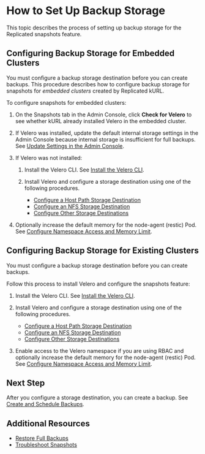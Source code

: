 # How to Set Up Backup Storage

This topic describes the process of setting up backup storage for the Replicated snapshots feature.

## Configuring Backup Storage for Embedded Clusters

You must configure a backup storage destination before you can create backups. This procedure describes how to configure backup storage for snapshots for _embedded clusters_ created by Replicated kURL.

To configure snapshots for embedded clusters:

1. On the Snapshots tab in the Admin Console, click **Check for Velero** to see whether kURL already installed Velero in the embedded cluster.

1. If Velero was installed, update the default internal storage settings in the Admin Console because internal storage is insufficient for full backups. See [Update Settings in the Admin Console](snapshots-updating-with-admin-console).

1. If Velero was not installed:

    1. Install the Velero CLI. See [Install the Velero CLI](snapshots-velero-cli-installing).

    1. Install Velero and configure a storage destination using one of the following procedures.

        - [Configure a Host Path Storage Destination](snapshots-configuring-hostpath)
        - [Configure an NFS Storage Destination](snapshots-configuring-nfs)
        - [Configure Other Storage Destinations](snapshots-storage-destinations)

1. Optionally increase the default memory for the node-agent (restic) Pod. See [Configure Namespace Access and Memory Limit](snapshots-velero-installing-config).

## Configuring Backup Storage for Existing Clusters

You must configure a backup storage destination before you can create backups.

Follow this process to install Velero and configure the snapshots feature:

1. Install the Velero CLI. See [Install the Velero CLI](snapshots-velero-cli-installing).

1. Install Velero and configure a storage destination using one of the following procedures.

    - [Configure a Host Path Storage Destination](snapshots-configuring-hostpath)
    - [Configure an NFS Storage Destination](snapshots-configuring-nfs)
    - [Configure Other Storage Destinations](snapshots-storage-destinations)

1. Enable access to the Velero namespace if you are using RBAC and optionally increase the default memory for the node-agent (restic) Pod. See [Configure Namespace Access and Memory Limit](snapshots-velero-installing-config).

## Next Step

After you configure a storage destination, you can create a backup. See [Create and Schedule Backups](snapshots-creating).

## Additional Resources

* [Restore Full Backups](snapshots-restoring-full)
* [Troubleshoot Snapshots](snapshots-troubleshooting-backup-restore)